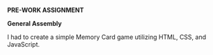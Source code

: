 **PRE-WORK ASSIGNMENT**

**General Assembly**

I had to create a simple Memory Card game utilizing HTML, CSS, and JavaScript.
